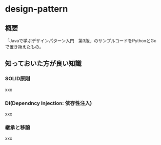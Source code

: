 # design-pattern
## 概要
「Javaで学ぶデザインパターン入門　第3版」のサンプルコードをPythonとGoで置き換えたもの。

## 知っておいた方が良い知識
### SOLID原則
xxx

### DI(Dependncy Injection: 依存性注入)
xxx

### 継承と移譲
xxx